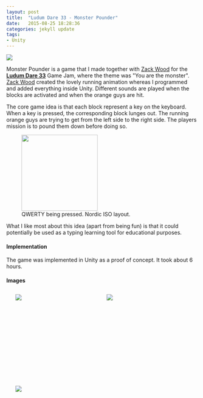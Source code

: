 ```yaml
---
layout: post
title:  "Ludum Dare 33 - Monster Pounder"
date:   2015-08-25 18:28:36
categories: jekyll update
tags:
- Unity
---
```


<img src="{{ site.baseurl }}/assets/portfolio/monsterpounder/monster2.gif"/>

Monster Pounder is a game that I made together with [Zack Wood][ZackWebPage] for the **[Ludum Dare 33][LudumDare]** Game Jam, where the theme was "You are the monster". [Zack Wood][ZackWebPage] created the lovely running animation whereas I programmed and added everything inside Unity. Different sounds are played when the blocks are activated and when the orange guys are hit.

The core game idea is that each block represent a key on the keyboard. When a key is pressed, the corresponding block lunges out. The running orange guys are trying to get from the left side to the right side. The players mission is to pound them down before doing so.

<figure>
  <img src="{{ site.baseurl }}/assets/portfolio/monsterpounder/qwerty.gif" height="200px">
  <figcaption> QWERTY being pressed. Nordic ISO layout. </figcaption>
</figure>

What I like most about this idea (apart from being fun) is that it could potentially be used as a typing learning tool for educational purposes. 

#### Implementation ####

The game was implemented in Unity as a proof of concept. It took about 6 hours.

#### Images ####

<style>
	ul#menu li {
		float: left;
	    display:inline;
	    margin: 10px 10px 0 0;
	}
	ul#menu {
		margin: 0 0 0 0;
	}
	div.img li {
		height: 230px;
		width: 230px;
		overflow: hidden;
	}

	div.img img {
		max-height: 100%;
		max-width: 100%;
	}
</style>

<div class="img">
	<ul id="menu">
		<li><a href="{{ site.baseurl }}/assets/portfolio/monsterpounder/1.png">
			<img src="{{ site.baseurl }}/assets/portfolio/monsterpounder/1.png"/>
		</a>
		</li>
	  	<li><a href="{{ site.baseurl }}/assets/portfolio/monsterpounder/4.png">
			<img src="{{ site.baseurl }}/assets/portfolio/monsterpounder/4.png"/>
		</a>
		</li>
	  	<li><a href="{{ site.baseurl }}/assets/portfolio/monsterpounder/3.png">
			<img src="{{ site.baseurl }}/assets/portfolio/monsterpounder/3.png"/>
		</a>
		</li>
	</ul>
</div>

[ZackWebPage]:      http://wzackw.com
[LudumDare]: 		http://ludumdare.com/compo/ludum-dare-33/